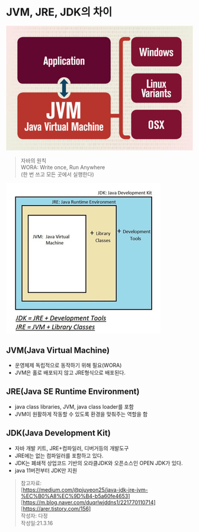 # JVM, JRE, JDK의 차이
  
![WORA](https://github.com/copazima/interview/blob/main/resource/WORA.jpg?raw=true) 
> 자바의 원칙  
WORA: Write once, Run Anywhere  
(한 번 쓰고 모든 곳에서 실행한다)  


![JVM,JRE,JDK](https://github.com/copazima/interview/blob/main/resource/jrejvmjdk.png?raw=true)
## JVM(Java Virtual Machine)
* 운영체제 독립적으로 동작하기 위해 필요(WORA)  
* JVM은 홀로 배포되지 않고 JRE형식으로 배포된다.  
  
  
## JRE(Java SE Runtime Environment)  
* java class libraries, JVM, java class loader를 포함
* JVM이 원활하게 작동할 수 있도록 환경을 맞춰주는 역할을 함  

## JDK(Java Development Kit)  
* 자바 개발 키트, JRE+컴파일러, 디버거등의 개발도구  
* JRE에는 없는 컴파일러를 포함하고 있다.  
* JDK는 폐쇄적 상업코드 기반의 오라클JDK와 오픈소스인 OPEN JDK가 있다. 
* java 11버전부터 JDK만 지원  

> 참고자료:  
[https://medium.com/@pjuyeon25/java-jdk-jre-jvm-%EC%B0%A8%EC%9D%B4-b5a60fe4653]  
[https://m.blog.naver.com/duqrlwjddns1/221770110714]  
[https://arer.tistory.com/156]  
작성자: 다정  
작성일:21.3.16
